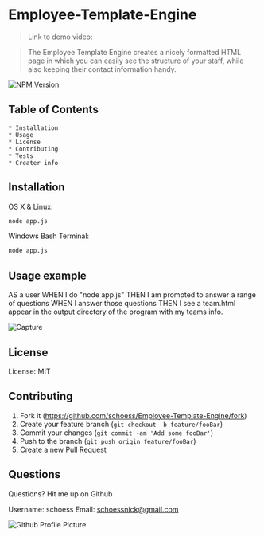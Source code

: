 # Employee-Template-Engine

  >Link to demo video: 

  > The Employee Template Engine creates a nicely formatted HTML page in which you can easily see the structure of your staff, while also keeping their contact information handy. 
  
  [![NPM Version][npm-image]][npm-url]
  ## Table of Contents
    * Installation
    * Usage
    * License
    * Contributing
    * Tests
    * Creater info
  
  ## Installation
  
  OS X & Linux:
  
  ```sh
  node app.js
  ```
  
  Windows Bash Terminal:
  
  ```sh
  node app.js
  ```
  
  ## Usage example
  
  AS a user
  WHEN I do "node app.js"
  THEN I am prompted to answer a range of questions
  WHEN I answer those questions
  THEN I see a team.html appear in the output directory of the program with my teams info.
  
![Capture](https://user-images.githubusercontent.com/60049799/84223619-fed33d00-aa9f-11ea-9b8a-7717f9b9e92b.PNG)

  ## License
  
  License: MIT
  
  ## Contributing
  
  1. Fork it (<https://github.com/schoess/Employee-Template-Engine/fork>)
  2. Create your feature branch (`git checkout -b feature/fooBar`)
  3. Commit your changes (`git commit -am 'Add some fooBar'`)
  4. Push to the branch (`git push origin feature/fooBar`)
  5. Create a new Pull Request
  
  ## Questions
  
  Questions? Hit me up on Github
  
  Username: schoess
  Email: schoessnick@gmail.com
  
  ![Github Profile Picture](https://user-images.githubusercontent.com/60049799/83175141-10503880-a0e1-11ea-8b5f-be8e100ec0c1.jpg "Profile Picture")
  
  <!-- Markdown link & img dfn's -->
  [npm-image]: https://img.shields.io/npm/v/datadog-metrics.svg?style=flat-square
  [npm-url]: https://npmjs.org/package/datadog-metrics
  [npm-downloads]: https://img.shields.io/npm/dm/datadog-metrics.svg?style=flat-square
  [travis-image]: https://img.shields.io/travis/dbader/node-datadog-metrics/master.svg?style=flat-square
  [travis-url]: https://travis-ci.org/dbader/node-datadog-metrics
